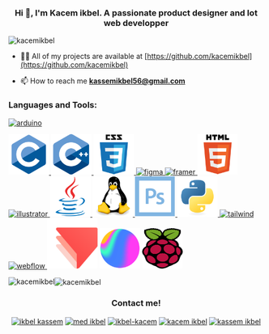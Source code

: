 <!DOCTYPE html>
<html lang="en">
<head>
    <meta charset="UTF-8">
    <meta name="viewport" content="width=device-width, initial-scale=1.0">
    
</head>
<body>
    
   
<h3 align="center"> Hi 👋, I'm Kacem ikbel. A passionate product designer and Iot web developper</h3>


<p align="left"> <img src="https://komarev.com/ghpvc/?username=kacemikbel&label=Profile%20views&color=0e75b6&style=flat" alt="kacemikbel" /> </p>


- 👨‍💻 All of my projects are available at [https://github.com/kacemikbel](https://github.com/kacemikbel)

- 📫 How to reach me **kassemikbel56@gmail.com**



<h3 align="left">Languages and Tools:</h3>
<p align="left">
 <a href="https://www.arduino.cc/" target="_blank" rel="noreferrer"> <img src="https://cdn.worldvectorlogo.com/logos/arduino-1.svg" alt="arduino" width="80" height="80"/> </a>

 <a href="https://www.cprogramming.com/" target="_blank" rel="noreferrer"> <img src="https://raw.githubusercontent.com/devicons/devicon/master/icons/c/c-original.svg" alt="c" width="80" height="80"/> </a> 
<a href="https://www.w3schools.com/cpp/" target="_blank" rel="noreferrer"> <img src="https://raw.githubusercontent.com/devicons/devicon/master/icons/cplusplus/cplusplus-original.svg" alt="cplusplus" width="80" height="80"/> </a>
 <a href="https://www.w3schools.com/css/" target="_blank" rel="noreferrer"> <img src="https://raw.githubusercontent.com/devicons/devicon/master/icons/css3/css3-original-wordmark.svg" alt="css3" width="80" height="80"/> </a> 
 <a href="https://www.figma.com/" target="_blank" rel="noreferrer"> <img src="https://www.vectorlogo.zone/logos/figma/figma-icon.svg" alt="figma" width="80" height="80"/> </a>
  <a href="https://www.framer.com/" target="_blank" rel="noreferrer"> <img src="https://www.vectorlogo.zone/logos/framer/framer-icon.svg" alt="framer" width="80" height="80"/> </a> 
  <a href="https://www.w3.org/html/" target="_blank" rel="noreferrer"> <img src="https://raw.githubusercontent.com/devicons/devicon/master/icons/html5/html5-original-wordmark.svg" alt="html5" width="80" height="80"/> </a>
   <a href="https://www.adobe.com/in/products/illustrator.html" target="_blank" rel="noreferrer"> <img src="https://www.vectorlogo.zone/logos/adobe_illustrator/adobe_illustrator-icon.svg" alt="illustrator" width="80" height="80"/> </a>
    <a href="https://www.java.com" target="_blank" rel="noreferrer"> <img src="https://raw.githubusercontent.com/devicons/devicon/master/icons/java/java-original.svg" alt="java" width="80" height="80"/> </a>
     <a href="https://www.linux.org/" target="_blank" rel="noreferrer"> <img src="https://raw.githubusercontent.com/devicons/devicon/master/icons/linux/linux-original.svg" alt="linux" width="80" height="80"/> </a>
      <a href="https://www.photoshop.com/en" target="_blank" rel="noreferrer"> <img src="https://raw.githubusercontent.com/devicons/devicon/master/icons/photoshop/photoshop-line.svg" alt="photoshop" width="80" height="80"/> </a>
       <a href="https://www.python.org" target="_blank" rel="noreferrer"> <img src="https://raw.githubusercontent.com/devicons/devicon/master/icons/python/python-original.svg" alt="python" width="80" height="80"/> </a>
        <a href="https://tailwindcss.com/" target="_blank" rel="noreferrer"> <img src="https://www.vectorlogo.zone/logos/tailwindcss/tailwindcss-icon.svg" alt="tailwind" width="80" height="80"/> </a>
        <a href="https://webflow.com/made-in-webflow" target="_blank" rel="noreferrer"> <img src="https://www.vectorlogo.zone/logos/webflow/webflow-icon.svg" alt="webflow" width="80" height="80"/> </a>
        <a href="https://www.protopie.io/" target="_blank"> <img src="./assets/protopie-seeklogo.com.svg" alt="protopie-seeklogo" width="100" height="100"></a>
        <a href="https://spline.design/" target="_blank"> <img src="./spline-logos-idx0zotd8Y.png" alt="spline" width="80" height="80"></a>
        <a href="https://www.raspberrypi.com/" target="_blank"> <img src="./assets/raspberry-pi-seeklogo.com.svg" alt="Rasberry" width="80" height="80"></a>







 </p>

<p><img align="left" src="https://github-readme-stats.vercel.app/api/top-langs?username=kacemikbel&show_icons=true&locale=en&layout=compact" alt="kacemikbel" /></p>

<p><img align="center" src="https://github-readme-stats.vercel.app/api?username=kacemikbel&show_icons=true&locale=en" alt="kacemikbel" /></p>



<h3 align="center">Contact me!</h3>
<p align="center">
<a href="https://www.linkedin.com/in/ikbel-kassem-732457226/" target="-blank"><img align="center" src="https://raw.githubusercontent.com/rahuldkjain/github-profile-readme-generator/master/src/images/icons/Social/linked-in-alt.svg" alt="ikbel kassem" height="30" width="80" /></a>
<a href="https://www.facebook.com/kassem.ikbel.96/" target="-blank"><img align="center" src="https://raw.githubusercontent.com/rahuldkjain/github-profile-readme-generator/master/src/images/icons/Social/facebook.svg" alt="med ikbel" height="30" width="80" /></a>
<a href="https://www.instagram.com/ikbel_kacem/" target="-blank"><img align="center" src="https://raw.githubusercontent.com/rahuldkjain/github-profile-readme-generator/master/src/images/icons/Social/instagram.svg" alt="ikbel-kacem" height="30" width="80" /></a>
<a href="https://dribbble.com/kacem_ikbel" target="-blank"><img align="center" src="https://raw.githubusercontent.com/rahuldkjain/github-profile-readme-generator/master/src/images/icons/Social/dribbble.svg" alt="kacem ikbel" height="30" width="80" /></a>
<a href="https://www.behance.net/kassemikbel" target="-blank"><img align="center" src="https://raw.githubusercontent.com/rahuldkjain/github-profile-readme-generator/master/src/images/icons/Social/behance.svg" alt="kassem ikbel" height="30" width="80" /></a>
</p>
    
</body>
</html>
